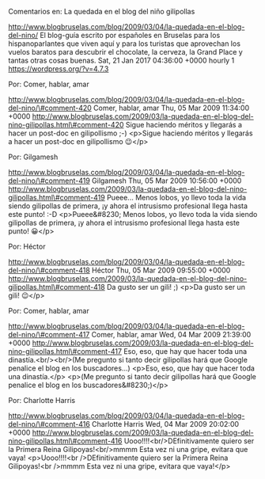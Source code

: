 Comentarios en: La quedada en el blog del niño gilipollas

http://www.blogbruselas.com/blog/2009/03/04/la-quedada-en-el-blog-del-nino/
El blog-guía escrito por españoles en Bruselas para los hispanoparlantes
que viven aquí y para los turistas que aprovechan los vuelos baratos
para descubrir el chocolate, la cerveza, la Grand Place y tantas otras
cosas buenas. Sat, 21 Jan 2017 04:36:00 +0000 hourly 1
https://wordpress.org/?v=4.7.3

Por: Comer, hablar, amar

http://www.blogbruselas.com/blog/2009/03/04/la-quedada-en-el-blog-del-nino/\#comment-420
Comer, hablar, amar Thu, 05 Mar 2009 11:34:00 +0000
http://www.blogbruselas.com/2009/03/la-quedada-en-el-blog-del-nino-gilipollas.html\#comment-420
Sigue haciendo méritos y llegarás a hacer un post-doc en gilipollismo
;-) \<p\>Sigue haciendo méritos y llegarás a hacer un post-doc en
gilipollismo 😉\</p\>

Por: Gilgamesh

http://www.blogbruselas.com/blog/2009/03/04/la-quedada-en-el-blog-del-nino/\#comment-419
Gilgamesh Thu, 05 Mar 2009 10:56:00 +0000
http://www.blogbruselas.com/2009/03/la-quedada-en-el-blog-del-nino-gilipollas.html\#comment-419
Pueee\... Menos lobos, yo llevo toda la vida siendo gilipollas de
primera, ¡y ahora el intrusismo profesional llega hasta este punto! :-D
\<p\>Pueee&\#8230; Menos lobos, yo llevo toda la vida siendo gilipollas
de primera, ¡y ahora el intrusismo profesional llega hasta este punto!
😀\</p\>

Por: Héctor

http://www.blogbruselas.com/blog/2009/03/04/la-quedada-en-el-blog-del-nino/\#comment-418
Héctor Thu, 05 Mar 2009 09:55:00 +0000
http://www.blogbruselas.com/2009/03/la-quedada-en-el-blog-del-nino-gilipollas.html\#comment-418
Da gusto ser un gili! ;) \<p\>Da gusto ser un gili! 😉\</p\>

Por: Comer, hablar, amar

http://www.blogbruselas.com/blog/2009/03/04/la-quedada-en-el-blog-del-nino/\#comment-417
Comer, hablar, amar Wed, 04 Mar 2009 21:39:00 +0000
http://www.blogbruselas.com/2009/03/la-quedada-en-el-blog-del-nino-gilipollas.html\#comment-417
Eso, eso, que hay que hacer toda una dinastía.&lt;br/&gt;&lt;br/&gt;(Me
pregunto si tanto decir gilipollas hará que Google penalice el blog en
los buscadores\...) \<p\>Eso, eso, que hay que hacer toda una
dinastía.\</p\> \<p\>(Me pregunto si tanto decir gilipollas hará que
Google penalice el blog en los buscadores&\#8230;)\</p\>

Por: Charlotte Harris

http://www.blogbruselas.com/blog/2009/03/04/la-quedada-en-el-blog-del-nino/\#comment-416
Charlotte Harris Wed, 04 Mar 2009 20:02:00 +0000
http://www.blogbruselas.com/2009/03/la-quedada-en-el-blog-del-nino-gilipollas.html\#comment-416
Uooo!!!!&lt;br/&gt;DEfinitivamente quiero ser la Primera Reina
Gilipoyas!&lt;br/&gt;mmmm Esta vez ni una gripe, evitara que vaya!
\<p\>Uooo!!!!\<br /\>DEfinitivamente quiero ser la Primera Reina
Gilipoyas!\<br /\>mmmm Esta vez ni una gripe, evitara que vaya!\</p\>
